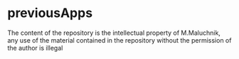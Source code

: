 # previousApps

The content of the repository is the intellectual property of M.Maluchnik, any use of the material contained in the repository without the permission of the author is illegal
